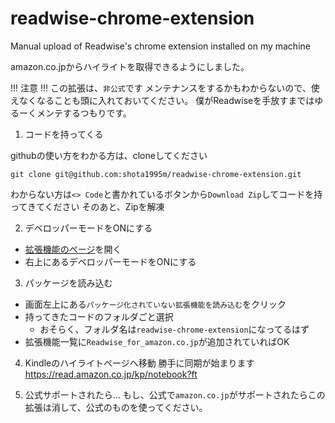 # readwise-chrome-extension
Manual upload of Readwise's chrome extension installed on my machine

amazon.co.jpからハイライトを取得できるようにしました。

!!! 注意 !!!
この拡張は、`非公式`です
メンテナンスをするかもわからないので、使えなくなることも頭に入れておいてください。
僕がReadwiseを手放すまではゆるーくメンテするつもりです。

1. コードを持ってくる

githubの使い方をわかる方は、cloneしてください
```dotnetcli
git clone git@github.com:shota1995m/readwise-chrome-extension.git
```

わからない方は`<> Code`と書かれているボタンから`Download Zip`してコードを持ってきてください
そのあと、Zipを解凍

2. デベロッパーモードをONにする
- [拡張機能のページ](chrome://extensions/)を開く
- 右上にあるデベロッパーモードをONにする

3. パッケージを読み込む
- 画面左上にある`パッケージ化されていない拡張機能を読み込む`をクリック
- 持ってきたコードのフォルダごと選択
  - おそらく、フォルダ名は`readwise-chrome-extension`になってるはず
- 拡張機能一覧に`Readwise_for_amazon.co.jp`が追加されていればOK

4. Kindleのハイライトページへ移動
勝手に同期が始まります
https://read.amazon.co.jp/kp/notebook?ft

5. 公式サポートされたら...
もし、公式で`amazon.co.jp`がサポートされたらこの拡張は消して、公式のものを使ってください。
